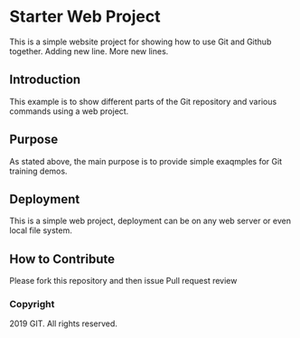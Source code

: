 # Starter Web Project

This is a simple website project for showing how to use Git and Github together.
Adding new line.
More new lines.

## Introduction

This example is to show different parts of the Git repository and various commands using a web project.

## Purpose

As stated above, the main purpose is to provide simple exaqmples for Git training demos.

## Deployment

This is a simple web project, deployment can be on any web server or even local file system.

## How to Contribute

Please fork this repository and then issue Pull request review

### Copyright

2019 GIT. All rights reserved.
